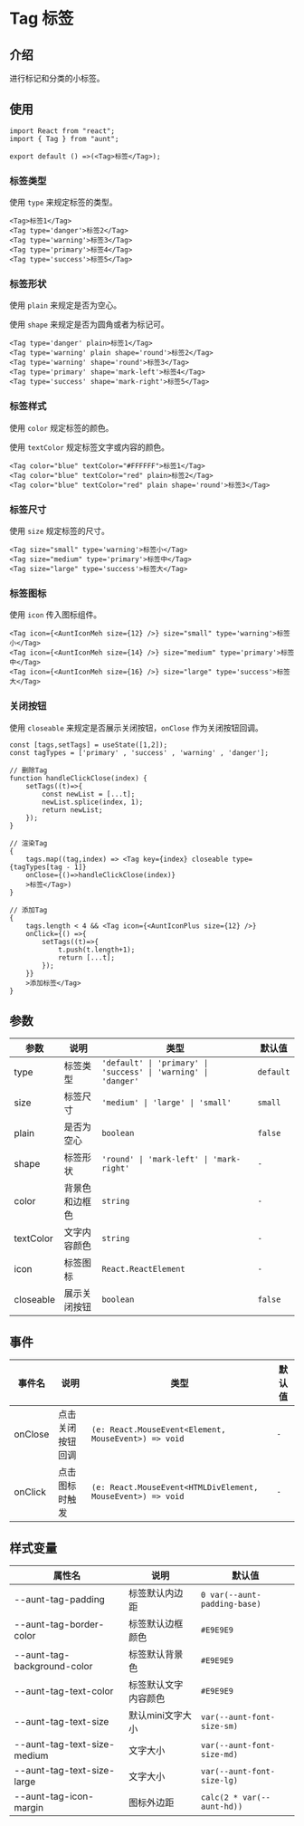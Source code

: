 # Tag 标签 
<code hidden="hidden" src="./demos/demo.tsx"></code>

## 介绍
进行标记和分类的小标签。

## 使用
```tsx
import React from "react";
import { Tag } from "aunt";

export default () =>(<Tag>标签</Tag>);
```

### 标签类型
使用 `type` 来规定标签的类型。

```tsx
<Tag>标签1</Tag>
<Tag type='danger'>标签2</Tag>
<Tag type='warning'>标签3</Tag>
<Tag type='primary'>标签4</Tag>
<Tag type='success'>标签5</Tag>
```

### 标签形状
使用 `plain` 来规定是否为空心。

使用 `shape` 来规定是否为圆角或者为标记可。

```tsx
<Tag type='danger' plain>标签1</Tag>
<Tag type='warning' plain shape='round'>标签2</Tag>
<Tag type='warning' shape='round'>标签3</Tag>
<Tag type='primary' shape='mark-left'>标签4</Tag>
<Tag type='success' shape='mark-right'>标签5</Tag>
```

### 标签样式
使用 `color` 规定标签的颜色。

使用 `textColor` 规定标签文字或内容的颜色。

```tsx
<Tag color="blue" textColor="#FFFFFF">标签1</Tag>
<Tag color="blue" textColor="red" plain>标签2</Tag>
<Tag color="blue" textColor="red" plain shape='round'>标签3</Tag>
```

### 标签尺寸
使用 `size` 规定标签的尺寸。
```tsx
<Tag size="small" type='warning'>标签小</Tag>
<Tag size="medium" type='primary'>标签中</Tag>
<Tag size="large" type='success'>标签大</Tag>
```

### 标签图标
使用 `icon` 传入图标组件。
```tsx
<Tag icon={<AuntIconMeh size={12} />} size="small" type='warning'>标签小</Tag>
<Tag icon={<AuntIconMeh size={14} />} size="medium" type='primary'>标签中</Tag>
<Tag icon={<AuntIconMeh size={16} />} size="large" type='success'>标签大</Tag>
```

### 关闭按钮
使用 `closeable` 来规定是否展示关闭按钮，`onClose` 作为关闭按钮回调。

```tsx
const [tags,setTags] = useState([1,2]);
const tagTypes = ['primary' , 'success' , 'warning' , 'danger'];

// 删除Tag
function handleClickClose(index) {
    setTags((t)=>{
        const newList = [...t];
        newList.splice(index, 1);
        return newList;
    });
}

// 渲染Tag
{
    tags.map((tag,index) => <Tag key={index} closeable type={tagTypes[tag - 1]} 
    onClose={()=>handleClickClose(index)}
    >标签</Tag>)
}

// 添加Tag
{
    tags.length < 4 && <Tag icon={<AuntIconPlus size={12} />} 
    onClick={() =>{
        setTags((t)=>{
            t.push(t.length+1);
            return [...t];
        });
    }}
    >添加标签</Tag>
}
```

## 参数

| 参数 | 说明 |  类型 |默认值 |
| ---- | ---- | ---- | ------ |
| type |   标签类型   |    `'default' \| 'primary' \| 'success' \| 'warning' \| 'danger'`  |`default`   |   
| size | 标签尺寸 |   `'medium' \| 'large' \| 'small'`  |`small` |
| plain | 是否为空心 |  `boolean` |`false` |
| shape | 标签形状 |   `'round' \| 'mark-left' \| 'mark-right'`  |`-`   |
| color | 背景色和边框色 |  `string` |`-`  | 
| textColor | 文字内容颜色 | `string` |`-` | 
| icon | 标签图标 | `React.ReactElement` |`-` | 
| closeable | 展示关闭按钮 |  `boolean` |`false` |

## 事件
| 事件名 | 说明 |  类型 |默认值 |
| ---- | ---- | ---- | ------ |
|onClose|点击关闭按钮回调|  `(e: React.MouseEvent<Element, MouseEvent>) => void` |`-` |
|onClick|点击图标时触发|  `(e: React.MouseEvent<HTMLDivElement, MouseEvent>) => void` |`-` |

## 样式变量

| 属性名 | 说明 | 默认值 |
| ---- | ---- | ---- |
|--aunt-tag-padding|标签默认内边距| `0 var(--aunt-padding-base)` |
|--aunt-tag-border-color|标签默认边框颜色| `#E9E9E9` |
|--aunt-tag-background-color|标签默认背景色| `#E9E9E9` |
|--aunt-tag-text-color|标签默认文字内容颜色| `#E9E9E9` |
|--aunt-tag-text-size|默认mini文字大小| `var(--aunt-font-size-sm)` |
|--aunt-tag-text-size-medium|文字大小| `var(--aunt-font-size-md)` |
|--aunt-tag-text-size-large|文字大小| `var(--aunt-font-size-lg)` |
|--aunt-tag-icon-margin|图标外边距| `calc(2 * var(--aunt-hd))` |